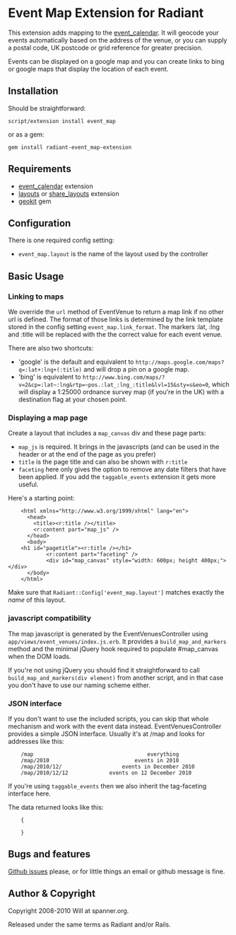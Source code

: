 # Event Map Extension for Radiant

This extension adds mapping to the [event_calendar](http://github.com/radiant/radiant-event-calendar-extension). It will geocode your events automatically based on the address of the venue, or you can supply a postal code, UK postcode or grid reference for greater precision.

Events can be displayed on a google map and you can create links to bing or google maps that display the location of each event.

## Installation

Should be straightforward:

	script/extension install event_map
		
or as a gem:

	gem install radiant-event_map-extension

## Requirements

* [event_calendar](http://github.com/radiant/radiant-event-calendar-extension) extension
* [layouts](http://github.com/squaretalent/radiant-layouts-extension) or [share_layouts](http://github.com/radiant/radiant-share-layouts-extension) extension
* [geokit](http://geokit.rubyforge.org/) gem

## Configuration

There is one required config setting:

* `event_map.layout` is the name of the layout used by the controller

## Basic Usage

### Linking to maps

We override the `url` method of EventVenue to return a map link if no other url is defined. The format of those links is determined by the link template stored in the config setting `event_map.link_format`. The markers :lat, :lng and :title will be replaced with the the correct value for each event venue.

There are also two shortcuts: 

* 'google' is the default and equivalent to `http://maps.google.com/maps?q=:lat+:lng+(:title)` and will drop a pin on a google map.
* 'bing' is equivalent to `http://www.bing.com/maps/?v=2&cp=:lat~:lng&rtp=~pos.:lat_:lng_:title&lvl=15&sty=s&eo=0`, which will display a 1:25000 ordnance survey map (if you're in the UK) with a destination flag at your chosen point.

### Displaying a map page

Create a layout that includes a `map_canvas` div and these page parts:

* `map_js` is required. It brings in the javascripts (and can be used in the header or at the end of the page as you prefer)
* `title` is the page title and can also be shown with `r:title`
* `faceting` here only gives the option to remove any date filters that have been applied. If you add the `taggable_events` extension it gets more useful.

Here's a starting point:

		<html xmlns="http://www.w3.org/1999/xhtml" lang="en">
		  <head>
		    <title><r:title /></title>
		    <r:content part="map_js" />
		  </head>
		  <body>
        <h1 id="pagetitle"><r:title /></h1>
				<r:content part="faceting" />
				<div id="map_canvas" style="width: 600px; height 400px;"></div>
		  </body>
		</html>

Make sure that `Radiant::Config['event_map.layout']` matches exactly the _name_ of this layout.

### javascript compatibility

The map javascript is generated by the EventVenuesController using `app/views/event_venues/index.js.erb`. It provides a `build_map_and_markers` method and the minimal jQuery hook required to populate #map_canvas when the DOM loads.

If you're not using jQuery you should find it straightforward to call `build_map_and_markers(div element)` from another script, and in that case you don't have to use our naming scheme either.

### JSON interface

If you don't want to use the included scripts, you can skip that whole mechanism and work with the event data instead. EventVenuesController provides a simple JSON interface. Usually it's at /map and looks for addresses like this:

		/map									everything
		/map/2010							events in 2010
		/map/2010/12/					events in December 2010
		/map/2010/12/12				events on 12 December 2010

If you're using `taggable_events` then we also inherit the tag-faceting interface here.

The data returned looks like this:

		{
			
		}

## Bugs and features

[Github issues](http://github.com/spanner/radiant-event_map-extension/issues) please, or for little things an email or github message is fine.

## Author & Copyright

Copyright 2008-2010 Will at spanner.org.

Released under the same terms as Radiant and/or Rails.
